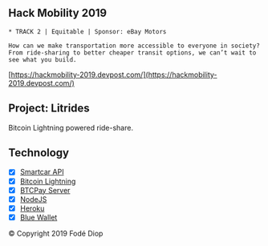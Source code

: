 ## Hack Mobility 2019
    * TRACK 2 | Equitable | Sponsor: eBay Motors
```
How can we make transportation more accessible to everyone in society? 
From ride-sharing to better cheaper transit options, we can’t wait to see what you build.
```
[https://hackmobility-2019.devpost.com/](https://hackmobility-2019.devpost.com/)

## Project: Litrides
Bitcoin Lightning powered ride-share.

## Technology
* [X] [Smartcar API](https://smartcar.com/product/lock-unlock/)
* [X] [Bitcoin Lightning](https://lightning.network/)
* [X] [BTCPay Server](https://btcpayserver.org/)
* [X] [NodeJS](https://nodejs.org/en/)
* [X] [Heroku](heroku.com)
* [X] [Blue Wallet](https://bluewallet.io/)

© Copyright 2019 Fodé Diop